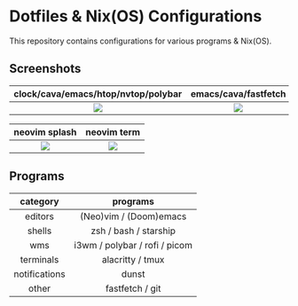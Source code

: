 # Dotfiles & Nix(OS) Configurations

This repository contains configurations for various programs & Nix(OS).

## Screenshots

clock/cava/emacs/htop/nvtop/polybar |  emacs/cava/fastfetch
:-------------------------:|:-------------------------:
![](https://user-images.githubusercontent.com/36154121/235316665-956d1b72-08d1-48b0-a94f-6495b229a489.png) | ![](https://user-images.githubusercontent.com/36154121/235316978-acd0ebdb-b88d-4964-a264-00cfde426210.png)

neovim splash  | neovim term
:-------------------------:|:-------------------------:
![](https://user-images.githubusercontent.com/36154121/235316773-c9df3bb9-7eca-4927-a193-b729c7a57cec.png) | ![](https://user-images.githubusercontent.com/36154121/235316809-34b8bb75-1a70-4cad-bc5f-f50830c2d1d1.png)

## Programs

category | programs
:-------:|:--------:
editors | (Neo)vim / (Doom)emacs
shells  | zsh / bash / starship
wms     | i3wm / polybar / rofi / picom
terminals | alacritty / tmux
notifications | dunst
other | fastfetch / git
